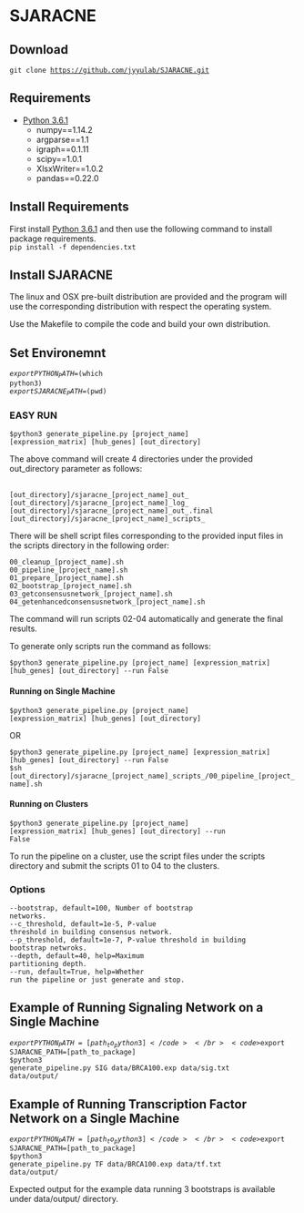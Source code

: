 # SJARACNE

## Download

<code>git clone https://github.com/jyyulab/SJARACNE.git</code>

## Requirements

* [Python 3.6.1](https://www.python.org/downloads/)
	* numpy==1.14.2
	* argparse==1.1
	* igraph==0.1.11
	* scipy==1.0.1
	* XlsxWriter==1.0.2
	* pandas==0.22.0

## Install Requirements
First install [Python 3.6.1](https://www.python.org/downloads/) and then use the following command to install package requirements.
</br>
<code>pip install -f dependencies.txt</code>

## Install SJARACNE
The linux and OSX pre-built distribution are provided and the program will use the corresponding distribution with respect the operating system.</br>

Use the Makefile to compile the code and build your own distribution.</br>

## Set Environemnt

<code>$export PYTHON_PATH=$(which python3)</code></br>
<code>$export SJARACNE_PATH=$(pwd)</code></br>

### EASY RUN

<code>$python3 generate_pipeline.py [project_name] [expression_matrix] [hub_genes] [out_directory]</code></br>

<p>The above command will create 4 directories under the provided out_directory parameter as follows:</p></br>
<code>[out_directory]/sjaracne_[project_name]_out_</code></br>
<code>[out_directory]/sjaracne_[project_name]_log_</code></br>
<code>[out_directory]/sjaracne_[project_name]_out_.final</code></br>
<code>[out_directory]/sjaracne_[project_name]_scripts_</code></br>
<p>There will be shell script files corresponding to the provided input files in the scripts directory in the following order:</p>
<code>00_cleanup_[project_name].sh</code></br>
<code>00_pipeline_[project_name].sh</code></br>
<code>01_prepare_[project_name].sh</code></br>
<code>02_bootstrap_[project_name].sh</code></br>
<code>03_getconsensusnetwork_[project_name].sh</code></br>
<code>04_getenhancedconsensusnetwork_[project_name].sh</code></br>
<p>The command will run scripts 02-04 automatically and generate the final results.</p>
<p>To generate only scripts run the command as follows:</p>
<code>$python3 generate_pipeline.py [project_name] [expression_matrix] [hub_genes] [out_directory] --run False</code></br>

#### Running on Single Machine
<code>$python3 generate_pipeline.py [project_name] [expression_matrix] [hub_genes] [out_directory]</code></br>

<p>OR</p>
<code>$python3 generate_pipeline.py [project_name] [expression_matrix] [hub_genes] [out_directory] --run False</code></br>
<code>$sh [out_directory]/sjaracne_[project_name]_scripts_/00_pipeline_[project_name].sh</code>


#### Running on Clusters

<code>$python3 generate_pipeline.py [project_name] [expression_matrix] [hub_genes] [out_directory] --run False</code></br>
<p>To run the pipeline on a cluster, use the script files under the scripts directory and submit the scripts 01 to 04 to the clusters.</p>


### Options

<code>--bootstrap, default=100, Number of bootstrap networks.</code></br>
<code>--c_threshold, default=1e-5, P-value threshold in building consensus network.</code></br>
<code>--p_threshold, default=1e-7, P-value threshold in building bootstrap netwroks.</code></br>
<code>--depth, default=40, help=Maximum partitioning depth.</code></br>
<code>--run, default=True, help=Whether run the pipeline or just generate and stop.</code></br>

## Example of Running Signaling Network on a Single Machine

<code>$export PYTHON_PATH=[path_to_python3]</code></br>
<code>$export SJARACNE_PATH=[path_to_package]</code></br>
<code>$python3 generate_pipeline.py SIG data/BRCA100.exp data/sig.txt data/output/</code></br>

## Example of Running Transcription Factor Network on a Single Machine

<code>$export PYTHON_PATH=[path_to_python3]</code></br>
<code>$export SJARACNE_PATH=[path_to_package]</code></br>
<code>$python3 generate_pipeline.py TF data/BRCA100.exp data/tf.txt data/output/</code></br>

<p>Expected output for the example data running 3 bootstraps is available under data/output/ directory.</p>

